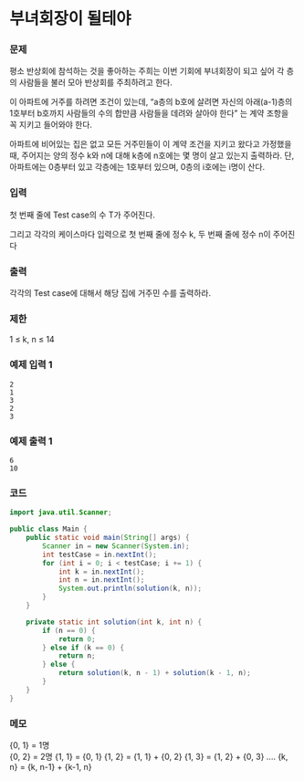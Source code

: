 # 부녀회장이 될테야

### 문제
평소 반상회에 참석하는 것을 좋아하는 주희는 이번 기회에 부녀회장이 되고 싶어 각 층의 사람들을 불러 모아 반상회를 주최하려고 한다.

이 아파트에 거주를 하려면 조건이 있는데, “a층의 b호에 살려면 자신의 아래(a-1)층의 1호부터 b호까지 사람들의 수의 합만큼 사람들을 데려와 살아야 한다” 는 계약 조항을 꼭 지키고 들어와야 한다.

아파트에 비어있는 집은 없고 모든 거주민들이 이 계약 조건을 지키고 왔다고 가정했을 때, 주어지는 양의 정수 k와 n에 대해 k층에 n호에는 몇 명이 살고 있는지 출력하라. 단, 아파트에는 0층부터 있고 각층에는 1호부터 있으며, 0층의 i호에는 i명이 산다.

### 입력
첫 번째 줄에 Test case의 수 T가 주어진다. 

그리고 각각의 케이스마다 입력으로 첫 번째 줄에 정수 k, 두 번째 줄에 정수 n이 주어진다

### 출력
각각의 Test case에 대해서 해당 집에 거주민 수를 출력하라.

### 제한
1 ≤ k, n ≤ 14

### 예제 입력 1
```
2
1
3
2
3
```
### 예제 출력 1  
```
6
10
```

### 코드
```java
import java.util.Scanner;

public class Main {
    public static void main(String[] args) {
        Scanner in = new Scanner(System.in);
        int testCase = in.nextInt();
        for (int i = 0; i < testCase; i += 1) {
            int k = in.nextInt();
            int n = in.nextInt();
            System.out.println(solution(k, n));
        }
    }

    private static int solution(int k, int n) {
        if (n == 0) {
            return 0;
        } else if (k == 0) {
            return n;
        } else {
            return solution(k, n - 1) + solution(k - 1, n);
        }
    }
}
```

### 메모
{0, 1} = 1명     
{0, 2} = 2명
{1, 1} = {0, 1}
{1, 2} = {1, 1} + {0, 2}
{1, 3} = {1, 2} + {0, 3}
....
{k, n} = {k, n-1} + {k-1, n}



